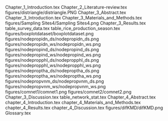 Chapter_1_Introduction.tex
Chapter_2_Literature-review.tex
figures/distriangle/distriangle.PNG
Chapter_3_Abstract.tex
Chapter_3_Introduction.tex
Chapter_3_Materials_and_Methods.tex
figures/Sampling Sites4/Sampling Sites4.png
Chapter_3_Results.tex
table_survey_data.tex
table_rice_production_season.tex
figures/boxplotdataset/boxplotdataset.png
figures/nodepropidn_ds/nodepropidn_ds.png
figures/nodepropidn_ws/nodepropidn_ws.png
figures/nodepropind_ds/nodepropind_ds.png
figures/nodepropind_ws/nodepropind_ws.png
figures/nodepropphl_ds/nodepropphl_ds.png
figures/nodepropphl_ws/nodepropphl_ws.png
figures/nodeproptha_ds/nodeproptha_ds.png
figures/nodeproptha_ws/nodeproptha_ws.png
figures/nodepropvnm_ds/nodepropvnm_ds.png
figures/nodepropvnm_ws/nodepropvnm_ws.png
figures/comnet1/comnet1.png
figures/comnet2/comnet2.png
Chapter_3_Discussion.tex
table_network_stat.tex
Chapter_4_Abstract.tex
chapter_4_Introduction.tex
chapter_4_Materials_and_Methods.tex
chapter_4_Results.tex
chapter_4_Discussion.tex
figures/difKMD/difKMD.png
Glossary.tex